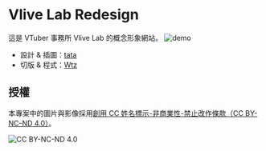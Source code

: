 # Vlive Lab Redesign
這是 VTuber 事務所 Vlive Lab 的概念形象網站。
![demo](https://res.cloudinary.com/dsme7klzf/image/upload/v1717504416/ftxeyycybvzgb00afcwl.gif)
- 設計 & 插圖：[tata](https://github.com/tatafriend)
- 切版 & 程式：[Wtz](https://github.com/querlemtle)

## 授權
本專案中的圖片與影像採用[創用 CC 姓名標示-非商業性-禁止改作條款（CC BY-NC-ND 4.0）](https://creativecommons.org/licenses/by-nc-nd/4.0/deed.zh-hant)。

![CC BY-NC-ND 4.0](https://licensebuttons.net/l/by-nc-nd/3.0/88x31.png)
